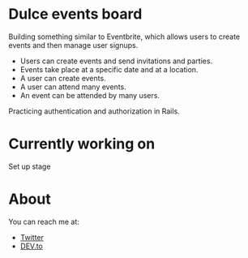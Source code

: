 # Dulce events board

Building something similar to Eventbrite, which allows users to create events and then manage user signups.

- Users can create events and send invitations and parties.
- Events take place at a specific date and at a location.
- A user can create events.
- A user can attend many events.
- An event can be attended by many users.

Practicing authentication and authorization in Rails.

# Currently working on

Set up stage

# About

You can reach me at:

- [Twitter](https://twitter.com/miss_elliev/)
- [DEV.to](https://dev.to/misselliev)
